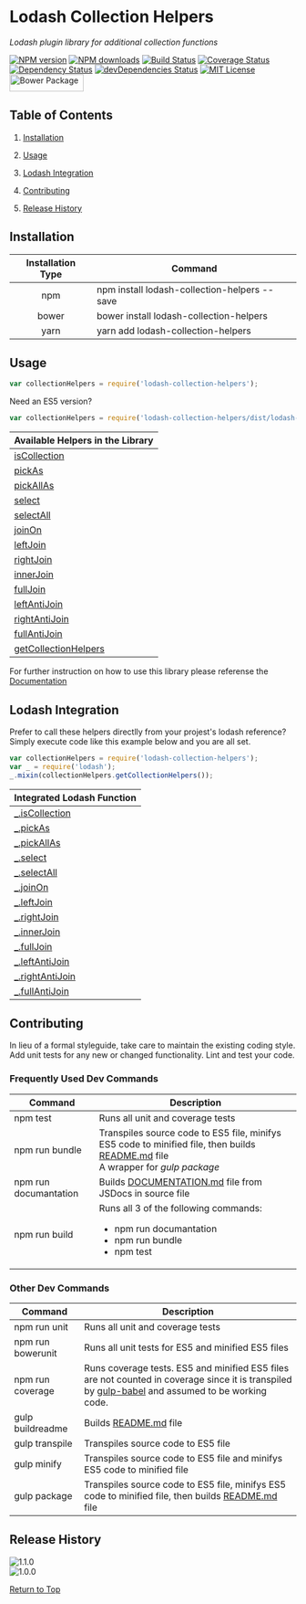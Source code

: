 # Lodash Collection Helpers
*Lodash plugin library for additional collection functions*

[![NPM version](http://img.shields.io/npm/v/lodash-collection-helpers.svg?style=flat)][npm-url] [![NPM downloads](http://img.shields.io/npm/dm/lodash-collection-helpers.svg?style=flat)][npm-url] [![Build Status](https://travis-ci.org/JSystemsTech/lodash-collection-helpers.svg?branch=release%2F1-1-0)][travis-url] <a href="https://coveralls.io/github/JSystemsTech/lodash-collection-helpers?branch=release/1-1-0"><img src="https://coveralls.io/repos/github/JSystemsTech/lodash-collection-helpers/badge.svg?branch=release/1-1-0" alt="Coverage Status" /></a> [![Dependency Status](https://david-dm.org/JSystemsTech/lodash-collection-helpers.svg?style=flat&branch=release%2F1-1-0)][dependencies-url] [![devDependencies Status](https://david-dm.org/JSystemsTech/lodash-collection-helpers/dev-status.svg?branch=release%2F1-1-0)][dev-dependencies-url] [![MIT License](http://img.shields.io/badge/license-MIT-blue.svg?style=flat)][license-url] <a href="https://github.com/JSystemsTech/lodash-collection-helpers#README"><img src="https://github.com/JSystemsTech/lodash-collection-helpers/raw/release/1-1-0/gulpCustomPlugins/customBadges/bower-badge.png" alt="Bower Package" height="30" width="130"></a>
## <a name="065414f2-ae69-4867-95de-aa96fc982de9"></a>Table of Contents
1. [Installation](#6edeaf80-ab74-4137-8b06-6cc1d019e9dc)

2. [Usage](#82c17e19-ab00-455f-a7f8-1a09fee9a022)

3. [Lodash Integration](#cf76e88b-447a-44d2-881b-35b25fe6157e)

4. [Contributing](#a5dafdf8-e782-4828-bf0d-1bf141a9c12d)

5. [Release History](#29e2fd47-2a84-45cb-abfe-fb3551cc2970)

## <a name="6edeaf80-ab74-4137-8b06-6cc1d019e9dc"></a>Installation
| Installation Type | Command |
| :----: | ---- |
| npm | npm install lodash-collection-helpers --save |
| bower | bower install lodash-collection-helpers |
| yarn | yarn add lodash-collection-helpers |

## <a name="82c17e19-ab00-455f-a7f8-1a09fee9a022"></a>Usage
``` javascript
var collectionHelpers = require('lodash-collection-helpers');
```

Need an ES5 version?

``` javascript
var collectionHelpers = require('lodash-collection-helpers/dist/lodash-collection-helpers-es5');
```

| Available Helpers in the Library |
| ---- |
| [isCollection][isCollection-url] |
| [pickAs][pickAs-url] |
| [pickAllAs][pickAllAs-url] |
| [select][select-url] |
| [selectAll][selectAll-url] |
| [joinOn][joinOn-url] |
| [leftJoin][leftJoin-url] |
| [rightJoin][rightJoin-url] |
| [innerJoin][innerJoin-url] |
| [fullJoin][fullJoin-url] |
| [leftAntiJoin][leftAntiJoin-url] |
| [rightAntiJoin][rightAntiJoin-url] |
| [fullAntiJoin][fullAntiJoin-url] |
| [getCollectionHelpers][getCollectionHelpers-url] |

For further instruction on how to use this library please referense the [Documentation][documentation-url]

## <a name="cf76e88b-447a-44d2-881b-35b25fe6157e"></a>Lodash Integration
Prefer to call these helpers directlly from your projest's lodash reference?
Simply execute code like this example below and you are all set.

``` javascript
var collectionHelpers = require('lodash-collection-helpers');
var _ = require('lodash');
_.mixin(collectionHelpers.getCollectionHelpers());
```

| Integrated Lodash Function |
| ---- |
| [_.isCollection][isCollection-url] |
| [_.pickAs][pickAs-url] |
| [_.pickAllAs][pickAllAs-url] |
| [_.select][select-url] |
| [_.selectAll][selectAll-url] |
| [_.joinOn][joinOn-url] |
| [_.leftJoin][leftJoin-url] |
| [_.rightJoin][rightJoin-url] |
| [_.innerJoin][innerJoin-url] |
| [_.fullJoin][fullJoin-url] |
| [_.leftAntiJoin][leftAntiJoin-url] |
| [_.rightAntiJoin][rightAntiJoin-url] |
| [_.fullAntiJoin][fullAntiJoin-url] |

## <a name="a5dafdf8-e782-4828-bf0d-1bf141a9c12d"></a>Contributing
In lieu of a formal styleguide, take care to maintain the existing coding style.
Add unit tests for any new or changed functionality. Lint and test your code.

### Frequently Used Dev Commands
| Command | Description |
| ---- | ---- |
| npm test | Runs all unit and coverage tests |
| npm run bundle | Transpiles source code to ES5 file, minifys ES5 code to minified file, then builds [README.md][readme-url] file <br> A wrapper for *gulp package* |
| npm run documantation | Builds [DOCUMENTATION.md][documentation-url] file from JSDocs in source file |
| npm run build | Runs all 3 of the following commands: <br><ul><li>npm run documantation</li><li>npm run bundle</li><li>npm test</li></ul> |

### Other Dev Commands
| Command | Description |
| ---- | ---- |
| npm run unit | Runs all unit and coverage tests |
| npm run bowerunit | Runs all unit tests for ES5 and minified ES5 files |
| npm run coverage | Runs coverage tests. ES5 and minified ES5 files are not counted in coverage since it is transpiled by [gulp-babel](https://www.npmjs.com/package/gulp-babel) and assumed to be working code. |
| gulp buildreadme | Builds [README.md][readme-url] file |
| gulp transpile | Transpiles source code to ES5 file |
| gulp minify | Transpiles source code to ES5 file and minifys ES5 code to minified file |
| gulp package | Transpiles source code to ES5 file, minifys ES5 code to minified file, then builds [README.md][readme-url] file |

## <a name="29e2fd47-2a84-45cb-abfe-fb3551cc2970"></a>Release History
![1.1.0](https://img.shields.io/badge/1.1.0-Add_indexBy_and_uniqify_helpers-green.svg?style=social)<br>![1.0.0](https://img.shields.io/badge/1.0.0-Initial_release-green.svg?style=social)

[Return to Top](#065414f2-ae69-4867-95de-aa96fc982de9)

[license-url]: LICENSE
[npm-url]: https://www.npmjs.com/package/lodash-collection-helpers
[travis-url]: https://travis-ci.org/JSystemsTech/lodash-collection-helpers?branch=release%2F1-1-0
[dependencies-url]: https://david-dm.org/JSystemsTech/lodash-collection-helpers?branch=release%2F1-1-0
[dev-dependencies-url]:https://david-dm.org/JSystemsTech/lodash-collection-helpers?type=dev&branch=release%2F1-1-0
[coverage-url]: https://coveralls.io/github/JSystemsTech/lodash-collection-helpers?branch=release%2F1-1-0
[documentation-url]: https://github.com/JSystemsTech/lodash-collection-helpers/blob/release/1-1-0/DOCUMENTATION.md
[readme-url]: https://github.com/JSystemsTech/lodash-collection-helpers/blob/release/1-1-0/README.md
[isCollection-url]: https://github.com/JSystemsTech/lodash-collection-helpers/blob/release/1-1-0/DOCUMENTATION.md#iscollection
[pickAs-url]: https://github.com/JSystemsTech/lodash-collection-helpers/blob/release/1-1-0/DOCUMENTATION.md#pickas
[pickAllAs-url]: https://github.com/JSystemsTech/lodash-collection-helpers/blob/release/1-1-0/DOCUMENTATION.md#pickallas
[select-url]: https://github.com/JSystemsTech/lodash-collection-helpers/blob/release/1-1-0/DOCUMENTATION.md#select
[selectAll-url]: https://github.com/JSystemsTech/lodash-collection-helpers/blob/release/1-1-0/DOCUMENTATION.md#selectall
[joinOn-url]: https://github.com/JSystemsTech/lodash-collection-helpers/blob/release/1-1-0/DOCUMENTATION.md#joinon
[leftJoin-url]: https://github.com/JSystemsTech/lodash-collection-helpers/blob/release/1-1-0/DOCUMENTATION.md#leftjoin
[rightJoin-url]: https://github.com/JSystemsTech/lodash-collection-helpers/blob/release/1-1-0/DOCUMENTATION.md#rightjoin
[innerJoin-url]: https://github.com/JSystemsTech/lodash-collection-helpers/blob/release/1-1-0/DOCUMENTATION.md#innerjoin
[fullJoin-url]: https://github.com/JSystemsTech/lodash-collection-helpers/blob/release/1-1-0/DOCUMENTATION.md#fulljoin
[leftAntiJoin-url]: https://github.com/JSystemsTech/lodash-collection-helpers/blob/release/1-1-0/DOCUMENTATION.md#leftantijoin
[rightAntiJoin-url]: https://github.com/JSystemsTech/lodash-collection-helpers/blob/release/1-1-0/DOCUMENTATION.md#rightantijoin
[fullAntiJoin-url]: https://github.com/JSystemsTech/lodash-collection-helpers/blob/release/1-1-0/DOCUMENTATION.md#fullantijoin
[getCollectionHelpers-url]: https://github.com/JSystemsTech/lodash-collection-helpers/blob/release/1-1-0/DOCUMENTATION.md#getcollectionhelpers
